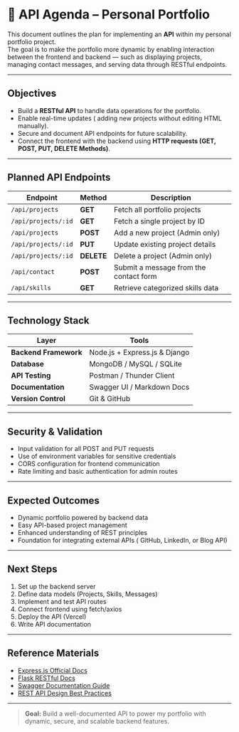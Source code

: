 # 🔗 API Agenda – Personal Portfolio

This document outlines the plan for implementing an **API** within my personal portfolio project.  
The goal is to make the portfolio more dynamic by enabling interaction between the frontend and backend — such as displaying projects, managing contact messages, and serving data through RESTful endpoints.

---

##  Objectives

- Build a **RESTful API** to handle data operations for the portfolio.
- Enable real-time updates ( adding new projects without editing HTML manually).
- Secure and document API endpoints for future scalability.
- Connect the frontend with the backend using **HTTP requests (GET, POST, PUT, DELETE Methods)**.

---

##  Planned API Endpoints

| Endpoint | Method | Description |
|-----------|--------|-------------|
| `/api/projects` | **GET** | Fetch all portfolio projects |
| `/api/projects/:id` | **GET** | Fetch a single project by ID |
| `/api/projects` | **POST** | Add a new project (Admin only) |
| `/api/projects/:id` | **PUT** | Update existing project details |
| `/api/projects/:id` | **DELETE** | Delete a project (Admin only) |
| `/api/contact` | **POST** | Submit a message from the contact form |
| `/api/skills` | **GET** | Retrieve categorized skills data |

---

##  Technology Stack

| Layer | Tools |
|-------|-------|
| **Backend Framework** | Node.js + Express.js & Django |
| **Database** | MongoDB / MySQL / SQLite |
| **API Testing** | Postman / Thunder Client |
| **Documentation** | Swagger UI / Markdown Docs |
| **Version Control** | Git & GitHub |

---

##  Security & Validation

- Input validation for all POST and PUT requests  
- Use of environment variables for sensitive credentials  
- CORS configuration for frontend communication  
- Rate limiting and basic authentication for admin routes  

---

##  Expected Outcomes

- Dynamic portfolio powered by backend data  
- Easy API-based project management  
- Enhanced understanding of REST principles  
- Foundation for integrating external APIs ( GitHub, LinkedIn, or Blog API)

---

##  Next Steps

1. Set up the backend server  
2. Define data models (Projects, Skills, Messages)  
3. Implement and test API routes  
4. Connect frontend using fetch/axios  
5. Deploy the API (Vercel)  
6. Write API documentation  

---

##  Reference Materials

- [Express.js Official Docs](https://expressjs.com/)
- [Flask RESTful Docs](https://flask-restful.readthedocs.io/)
- [Swagger Documentation Guide](https://swagger.io/docs/)
- [REST API Design Best Practices](https://www.restapitutorial.com/)

---

>  **Goal:** Build a well-documented API to power my portfolio with dynamic, secure, and scalable backend features.
